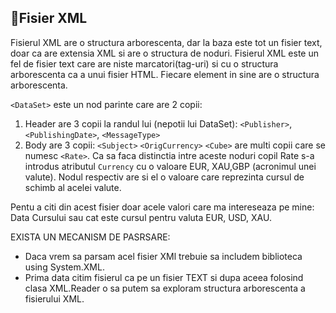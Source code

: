## 📑Fisier XML
Fisierul XML are o structura arborescenta, dar la baza este tot un fisier text, doar ca are extensia XML si are o structura de noduri.
Fisierul XML este un fel de fisier text care are niste marcatori(tag-uri) si cu o structura arborescenta ca a unui fisier HTML. Fiecare element in sine are o structura arborescenta.

`<DataSet>` este un nod parinte care are 2 copii:
1. Header are 3 copii la randul lui (nepotii lui DataSet): `<Publisher>`, `<PublishingDate>`, `<MessageType>`
2. Body are 3 copii:
`<Subject>`
`<OrigCurrency>`
`<Cube>` are multi copii care se numesc `<Rate>`. Ca sa faca distinctia intre aceste noduri copil Rate s-a introdus atributul `Currency` cu o valoare EUR, XAU,GBP (acronimul unei valute).
  Nodul respectiv are si el o valoare care reprezinta cursul de schimb al acelei valute.
  
  Pentu a citi din acest fisier doar acele valori care ma intereseaza pe mine: Data Cursului sau cat este cursul pentru valuta EUR, USD, XAU.
  
EXISTA UN MECANISM DE PASRSARE:
- Daca vrem sa parsam acel fisier XMl trebuie sa includem biblioteca using System.XML.
- Prima data citim fisierul ca pe un fisier TEXT si dupa aceea folosind clasa XML.Reader o sa putem sa exploram structura arborescenta a fisierului XML.
